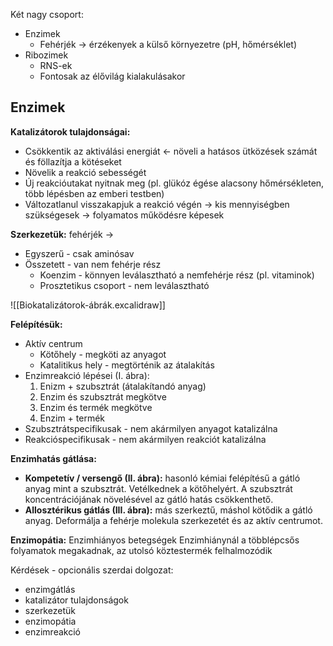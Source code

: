 Két nagy csoport:
- Enzimek
	- Fehérjék → érzékenyek a külső környezetre (pH, hőmérséklet)
- Ribozimek
	- RNS-ek
	- Fontosak az élővilág kialakulásakor

## Enzimek
**Katalizátorok tulajdonságai:** 
- Csökkentik az aktiválási energiát ← növeli a hatásos ütközések számát és föllazítja a kötéseket
- Növelik a reakció sebességét
- Új reakcióutakat nyitnak meg (pl. glükóz égése alacsony hőmérsékleten, több lépésben az emberi testben)
- Változatlanul visszakapjuk a reakció végén → kis mennyiségben szükségesek → folyamatos működésre képesek

**Szerkezetük:** fehérjék →
- Egyszerű - csak aminósav
- Összetett - van nem fehérje rész
	- Koenzim - könnyen leválasztható a nemfehérje rész (pl. vitaminok)
	- Prosztetikus csoport - nem leválasztható

![[Biokatalizátorok-ábrák.excalidraw]]

**Felépítésük:**
- Aktív centrum
	- Kötőhely - megköti az anyagot
	- Katalitikus hely - megtörténik az átalakítás
- Enzimreakció lépései (I. ábra):
	1. Enizm + szubsztrát (átalakítandó anyag)
	2. Enzim és szubsztrát megkötve
	3. Enzim és termék megkötve
	4. Enzim + termék
- Szubsztrátspecifikusak - nem akármilyen anyagot katalizálna
- Reakcióspecifikusak - nem akármilyen reakciót katalizálna

**Enzimhatás gátlása:**
- **Kompetetív / versengő (II. ábra):** hasonló kémiai felépítésű a gátló anyag mint
a szubsztrát. Vetélkednek a kötőhelyért. A szubsztrát
koncentrációjának növelésével az gátló hatás csökkenthető.
- **Allosztérikus gátlás (III. ábra):** más szerkeztű, máshol kötődik a gátló
anyag. Deformálja a fehérje molekula szerkezetét és az aktív
centrumot.

**Enzimopátia:**
Enzimhiányos betegségek
Enzimhiánynál a többlépcsős folyamatok megakadnak, az utolsó köztestermék felhalmozódik


Kérdések - opcionális szerdai dolgozat:
- enzimgátlás
- katalizátor tulajdonságok
- szerkezetük
- enzimopátia
- enzimreakció